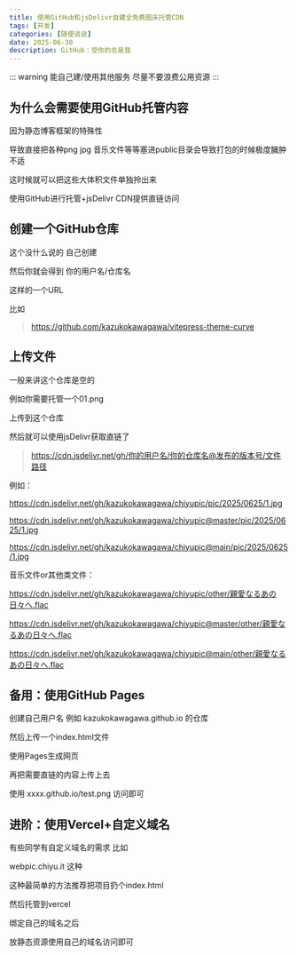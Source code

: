 ```yaml
---
title: 使用GitHub和jsDelivr自建全免费图床托管CDN
tags: [开发]
categories: [随便说说]
date: 2025-06-30
description: GitHub：受伤的总是我
---
```


::: warning
能自己建/使用其他服务 尽量不要浪费公用资源
:::

## 为什么会需要使用GitHub托管内容

因为静态博客框架的特殊性

导致直接把各种png jpg 音乐文件等等塞进public目录会导致打包的时候极度臃肿不适

这时候就可以把这些大体积文件单独拎出来

使用GitHub进行托管+jsDelivr CDN提供直链访问

## 创建一个GitHub仓库

这个没什么说的 自己创建

然后你就会得到 你的用户名/仓库名

这样的一个URL

比如

> https://github.com/kazukokawagawa/vitepress-theme-curve

## 上传文件

一般来讲这个仓库是空的

例如你需要托管一个01.png

上传到这个仓库

然后就可以使用jsDelivr获取直链了

> https://cdn.jsdelivr.net/gh/你的用户名/你的仓库名@发布的版本号/文件路径

例如：

https://cdn.jsdelivr.net/gh/kazukokawagawa/chiyupic/pic/2025/0625/1.jpg

https://cdn.jsdelivr.net/gh/kazukokawagawa/chiyupic@master/pic/2025/0625/1.jpg

https://cdn.jsdelivr.net/gh/kazukokawagawa/chiyupic@main/pic/2025/0625/1.jpg

音乐文件or其他类文件：

https://cdn.jsdelivr.net/gh/kazukokawagawa/chiyupic/other/親愛なるあの日々へ.flac

https://cdn.jsdelivr.net/gh/kazukokawagawa/chiyupic@master/other/親愛なるあの日々へ.flac

https://cdn.jsdelivr.net/gh/kazukokawagawa/chiyupic@main/other/親愛なるあの日々へ.flac

## 备用：使用GitHub Pages

创建自己用户名 例如 kazukokawagawa.github.io 的仓库

然后上传一个index.html文件

使用Pages生成网页

再把需要直链的内容上传上去

使用 xxxx.github.io/test.png 访问即可

## 进阶：使用Vercel+自定义域名

有些同学有自定义域名的需求 比如

webpic.chiyu.it 这种

这种最简单的方法推荐把项目扔个index.html

然后托管到vercel

绑定自己的域名之后

放静态资源使用自己的域名访问即可